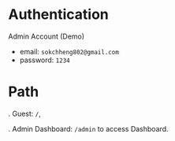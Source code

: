 # Authentication 
Admin Account (Demo)
- email: `sokchheng802@gmail.com`
- password: `1234`

# Path
. Guest: `/`,

. Admin Dashboard: `/admin` to access Dashboard.
